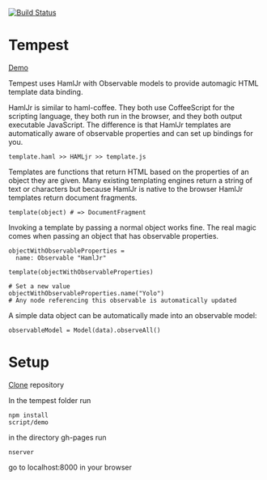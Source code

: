 [![Build Status](https://travis-ci.org/STRd6/tempest.png?branch=master)](https://travis-ci.org/STRd6/tempest)

Tempest
=======

[Demo](http://strd6.github.io/tempest)

Tempest uses HamlJr with Observable models to provide automagic HTML template data binding.

HamlJr is similar to haml-coffee. They both use CoffeeScript for the scripting language,
they both run in the browser, and they both output executable JavaScript. The difference is
that HamlJr templates are automatically aware of observable properties and can set up bindings
for you.

    template.haml >> HAMLjr >> template.js

Templates are functions that return HTML based on the properties of an object they are given.
Many existing templating engines return a string of text or characters but because HamlJr is
native to the browser HamlJr templates return document fragments.

    template(object) # => DocumentFragment

Invoking a template by passing a normal object works fine. The real magic comes when passing
an object that has observable properties.

    objectWithObservableProperties =
      name: Observable "HamlJr"

    template(objectWithObservableProperties)

    # Set a new value
    objectWithObservableProperties.name("Yolo")
    # Any node referencing this observable is automatically updated

A simple data object can be automatically made into an observable model:

    observableModel = Model(data).observeAll()

Setup
=====

[Clone](https://help.github.com/articles/fork-a-repo) repository

In the tempest folder run

	npm install
	script/demo

in the directory gh-pages run
	
	nserver

go to localhost:8000 in your browser
